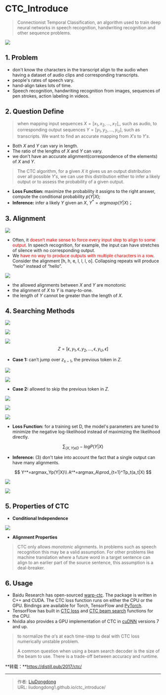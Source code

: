 # CTC_Introduce


> Connectionist Temporal Classification, an algorithm used to train deep neural networks in speech recognition, handwriting recognition and other sequence problems.

![](https://gitee.com/github-25970295/blogImage/raw/master/img/image-20200712120505577.png)

## 1. Problem

- don't know the characters in the transcript align to the audio when having a dataset of audio clips and corresponding transcripts.
- people's rates of speech vary.
- hand-align takes lots of time.
- Speech recognition, handwriting recognition from images, sequences of pen strokes, action labeling in videos.

## 2. Question Define

> when mapping input sequences $X = [x_1, x_2, \ldots, x_T]$,, such as audio, to corresponding output sequences $Y = [y_1, y_2, \ldots, y_U]$, such as transcripts. We want to find an accurate mapping from $X's$ to $Y's$.

- Both $X$ and $Y$  can vary in length.
- The ratio of the lengths of $X$ and $Y$ can vary.
- we don't have an accurate alignment(correspondence of the elements) of $X$ and $Y$.

> The CTC algorithm, for a given $X$ it gives us an output distribution over all possible $Y's$, we can use this distribution either to infer a likely output or to assess the probability of a given output.

- **Loss Function:** maximize the probability it assigns to the right answer, compute the conditional probability $p(Y|X)$;
- **Inference:** infer a likely $Y$ given an $X$, $Y^*=argmaxp(Y|X)$；

## 3. Alignment

![](https://gitee.com/github-25970295/blogImage/raw/master/img/image-20200712122146574.png)

- Often, it <font color=red>doesn’t make sense to force every input step to align to some output</font>. In speech recognition, for example, the input can have stretches of silence with no corresponding output.
- We <font color=red>have no way to produce outputs with multiple characters in a row</font>. Consider the alignment [h, h, e, l, l, l, o]. Collapsing repeats will produce “helo” instead of “hello”.

![](https://gitee.com/github-25970295/blogImage/raw/master/img/image-20200712122728313.png)

- the allowed alignments between  $X$ and $Y$ are monotonic
- the alignment of $X$ to $Y$ is many-to-one.
- the length of $Y$  cannot be greater than the length of  $X$.

## 4. Searching Methods

![](https://gitee.com/github-25970295/blogImage/raw/master/img/image-20200712123313273.png)

![](https://gitee.com/github-25970295/blogImage/raw/master/img/image-20200712123742166.png)

![](https://gitee.com/github-25970295/blogImage/raw/master/img/image-20200712123934369.png)
$$
Z=[ϵ, y_1, ϵ, y_2, …, ϵ, y_U, ϵ]​
$$


- **Case 1:**  can’t jump over $z_{s-1}$, the previous token in $Z$.

![](https://gitee.com/github-25970295/blogImage/raw/master/img/image-20200712143004744.png)

![](https://gitee.com/github-25970295/blogImage/raw/master/img/image-20200712143018219.png)

- **Case 2:**  allowed to skip the previous token in $Z$.

![](https://gitee.com/github-25970295/blogImage/raw/master/img/image-20200712143150923.png)

![](https://gitee.com/github-25970295/blogImage/raw/master/img/image-20200712143205370.png)

![](https://gitee.com/github-25970295/blogImage/raw/master/img/image-20200712143315752.png)

- **Loss Function:**  for a training set D, the model's parameters are tuned to minimize the negative log-likelihood instead of maximizing the likelihood directly.

$$
\sum_{(X,Y)\epsilon D}-logP(Y|X)
$$

- **Inference:** (3) don't take into account the fact that a single output can have many alignments.

$$
Y^*=argmax_Yp(Y|X)\\
A^*=argmax_A\prod_{t=1}^Tp_t(a_t|X)
$$

![](https://gitee.com/github-25970295/blogImage/raw/master/img/image-20200712144439025.png)

![](https://gitee.com/github-25970295/blogImage/raw/master/img/image-20200712144545657.png)

## 5. Properties of CTC

- **Conditional Independence**

![](https://gitee.com/github-25970295/blogImage/raw/master/img/image-20200712145053749.png)

- **Alignment Properties**

> CTC only allows *monotonic* alignments. In problems such as speech recognition this may be a valid assumption. For other problems like machine translation where a future word in a target sentence can align to an earlier part of the source sentence, this assumption is a deal-breaker.

## 6. Usage

- Baidu Research has open-sourced [warp-ctc](https://github.com/baidu-research/warp-ctc). The package is written in C++ and CUDA. The CTC loss function runs on either the CPU or the GPU. Bindings are available for Torch, TensorFlow and [PyTorch](https://github.com/awni/warp-ctc).
- TensorFlow has built in [CTC loss](https://www.tensorflow.org/api_docs/python/tf/nn/ctc_loss) and [CTC beam search](https://www.tensorflow.org/api_docs/python/tf/nn/ctc_beam_search_decoder) functions for the CPU.
- Nvidia also provides a GPU implementation of CTC in [cuDNN](https://developer.nvidia.com/cudnn) versions 7 and up.

> to normalize the $\alpha$’s at each time-step to deal with CTC loss numerically unstable problem.
>
> A common question when using a beam search decoder is the size of the beam to use. There is a trade-off between accuracy and runtime.

**转载：**https://distill.pub/2017/ctc/



---

> 作者: [LiuDongdong](https://liudongdong1.github.io/)  
> URL: liudongdong1.github.io/ctc_introduce/  

